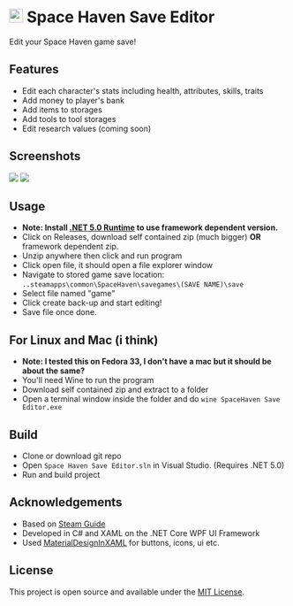 # <img src="https://github.com/nuttycream/SH-Save-Editor/blob/master/SpaceHaven%20Save%20Editor/Resources/icon.ico" width="25" height="25"/> Space Haven Save Editor


Edit your Space Haven game save!
## Features
- Edit each character's stats including health, attributes, skills, traits
- Add money to player's bank
- Add items to storages
- Add tools to tool storages
- Edit research values (coming soon)

## Screenshots
<img src="https://github.com/nuttycream/SH-Save-Editor/blob/master/Screenies/File%20Menu.png"/>
<img src="https://github.com/nuttycream/SH-Save-Editor/blob/master/Screenies/Character%20Menu.png"/>

## Usage
- **Note: Install [.NET 5.0 Runtime](https://dotnet.microsoft.com/download/dotnet/5.0/runtime) to use framework dependent version.**
- Click on Releases, download self contained zip (much bigger) __OR__ framework dependent zip. 
- Unzip anywhere then click and run program
- Click open file, it should open a file explorer window
- Navigate to stored game save location:
`..steamapps\common\SpaceHaven\savegames\(SAVE NAME)\save`
- Select file named "game"
- Click create back-up and start editing!
- Save file once done.

## For Linux and Mac (i think)
- **Note: I tested this on Fedora 33, I don't have a mac but it should be about the same?**
- You'll need Wine to run the program
- Download self contained zip and extract to a folder
- Open a terminal window inside the folder and do `wine SpaceHaven Save Editor.exe`

## Build
- Clone or download git repo
- Open `Space Haven Save Editor.sln` in Visual Studio. (Requires .NET 5.0)
- Run and build project

## Acknowledgements
- Based on [Steam Guide](https://steamcommunity.com/sharedfiles/filedetails/?id=2120100221)
- Developed in C# and XAML on the .NET Core WPF UI Framework
- Used [MaterialDesignInXAML](https://github.com/MaterialDesignInXAML/MaterialDesignInXamlToolkit) for buttons, icons, ui etc.

## License
This project is open source and available under the [MIT License](LICENSE). 
